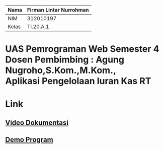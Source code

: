 | Nama  | Firman Lintar Nurrohman |
|-------|-------------------------|
|NIM    | 312010197               |
|Kelas  | TI.20.A.1               |

# UAS Pemrograman Web Semester 4 <br> Dosen Pembimbing : Agung Nugroho,S.Kom.,M.Kom., <br> Aplikasi Pengelolaan Iuran Kas RT

# Link
## [Video Dokumentasi](https://youtu.be/PrW8x6spSm8)

## [Demo Program](http://uaskasrt.rf.gd/)